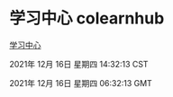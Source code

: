 # 学习中心 colearnhub
[学习中心](http://59.174.25.102:56308/colearnhub/)

2021年 12月 16日 星期四 14:32:13 CST

2021年 12月 16日 星期四 06:32:13 GMT

